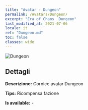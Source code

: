 ```yaml
---
title: "Avatar - Dungeon"
permalink: /Avatars/Dungeon/
excerpt: "Era of Chaos  Dungeon"
last_modified_at: 2021-07-06
locale: it
ref: "Dungeon.md"
toc: false
classes: wide
---
```

 ![Dungeon](/images/a/avatarFrame_45.png)

## Dettagli

 **Descrizione:** Cornice avatar Dungeon 

 **Tips:** Ricompensa fazione 

 **Is available:**  - 

